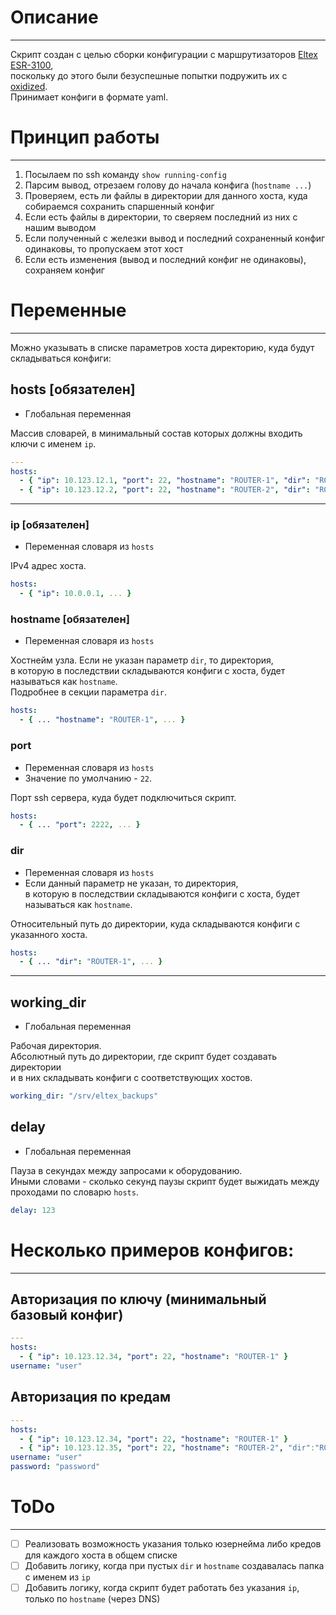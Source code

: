 # Описание
___
Скрипт создан с целью сборки конфигурации с маршрутизаторов [Eltex ESR-3100](https://eltex-co.ru/catalog/service_gateways/servisnyy_marshrutizator_esr-3100/),\
поскольку до этого были безуспешные попытки подружить их с [oxidized](https://github.com/ytti/oxidized).\
Принимает конфиги в формате yaml.

# Принцип работы
___
1. Посылаем по ssh команду `show running-config`
2. Парсим вывод, отрезаем голову до начала конфига (`hostname ...`)
3. Проверяем, есть ли файлы в директории для данного хоста, куда собираемся сохранить спаршенный конфиг
4. Если есть файлы в директории, то сверяем последний из них с нашим выводом
5. Если полученный с железки вывод и последний сохраненный конфиг одинаковы, то пропускаем этот хост
6. Если есть изменения (вывод и последний конфиг не одинаковы), сохраняем конфиг

# Переменные
___
Можно указывать в списке параметров хоста директорию, куда будут складываться конфиги:
## hosts [обязателен]
- Глобальная переменная

Массив словарей, в минимальный состав которых должны входить ключи с именем `ip`.
```yaml
---
hosts:
  - { "ip": 10.123.12.1, "port": 22, "hostname": "ROUTER-1", "dir": "ROUTER-1_confs" }
  - { "ip": 10.123.12.2, "port": 22, "hostname": "ROUTER-2", "dir": "ROUTER-2_confs" }
```
___
### ip [обязателен]
- Переменная словаря из `hosts`

IPv4 адрес хоста.
```yaml
hosts:
  - { "ip": 10.0.0.1, ... }
```
### hostname [обязателен]
- Переменная словаря из `hosts`

Хостнейм узла. Если не указан параметр `dir`, то директория,\
в которую в последствии складываются конфиги с хоста, будет называться как `hostname`.\
  Подробнее в секции параметра `dir`.
```yaml
hosts:
  - { ... "hostname": "ROUTER-1", ... }
```
### port
- Переменная словаря из `hosts`
- Значение по умолчанию - `22`.

Порт ssh сервера, куда будет подключиться скрипт.
```yaml
hosts:
  - { ... "port": 2222, ... }
```
### dir
- Переменная словаря из `hosts`
- Если данный параметр не указан, то директория,\
  в которую в последствии складываются конфиги с хоста, будет называться как `hostname`.

Относительный путь до директории, куда складываются конфиги с указанного хоста.
```yaml
hosts:
  - { ... "dir": "ROUTER-1", ... }
```
___
## working_dir
- Глобальная переменная

Рабочая директория.\
Абсолютный путь до директории, где скрипт будет создавать директории\
и в них складывать конфиги с соответствующих хостов.
```yaml
working_dir: "/srv/eltex_backups"
```
## delay
- Глобальная переменная

Пауза в секундах между запросами к оборудованию.\
Иными словами - сколько секунд паузы скрипт будет выжидать между проходами по словарю `hosts`.
```yaml
delay: 123
```

# Несколько примеров конфигов:
___
## Авторизация по ключу (минимальный базовый конфиг)
```yaml
---
hosts:
  - { "ip": 10.123.12.34, "port": 22, "hostname": "ROUTER-1" }
username: "user"
```

## Авторизация по кредам
```yaml
---
hosts:
  - { "ip": 10.123.12.34, "port": 22, "hostname": "ROUTER-1" }
  - { "ip": 10.123.12.35, "port": 22, "hostname": "ROUTER-2", "dir":"ROUTER-2_confs" }
username: "user"
password: "password"
```

# ToDo
___
- [ ] Реализовать возможность указания только юзернейма либо кредов для каждого хоста в общем списке
- [ ] Добавить логику, когда при пустых `dir` и `hostname` создавалась папка с именем из `ip`
- [ ] Добавить логику, когда скрипт будет работать без указания `ip`, только по `hostname` (через DNS)
